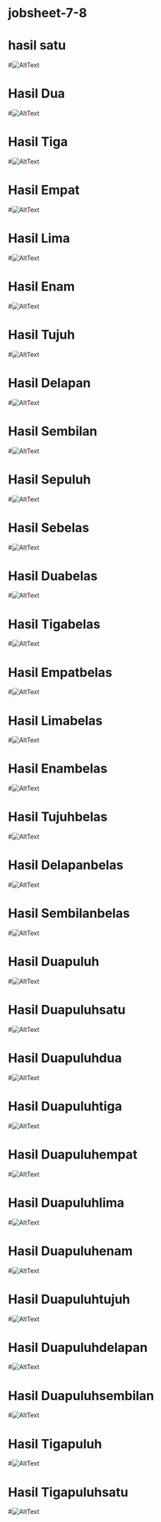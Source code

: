 # jobsheet-7-8
# hasil satu
#![AltText](https://github.com/sabrinaamelia07/jobsheet-7-8/blob/master/Capture%202%20(input%205).PNG "hasil satu")
# Hasil Dua
#![AltText](https://github.com/sabrinaamelia07/jobsheet-7-8/blob/master/Capture%203(input%207).PNG "Hasil Dua")
# Hasil Tiga
#![AltText](https://github.com/sabrinaamelia07/jobsheet-7-8/blob/master/Capture%205%20input%201.PNG "Hasil Tiga")
# Hasil Empat
#![AltText](https://github.com/sabrinaamelia07/jobsheet-7-8/blob/master/Capture%205%20input%202.PNG "Hasil Empat")
# Hasil Lima
#![AltText](https://github.com/sabrinaamelia07/jobsheet-7-8/blob/master/Capture%205%20input%203.PNG "Hasil Lima")
# Hasil Enam
#![AltText](https://github.com/sabrinaamelia07/jobsheet-7-8/blob/master/Capture%205%20input%204.PNG "Hasil Enam")
# Hasil Tujuh
#![AltText](https://github.com/sabrinaamelia07/jobsheet-7-8/blob/master/Capture%205%20input%205.PNG "Hasil Tujuh")
# Hasil Delapan
#![AltText](https://github.com/sabrinaamelia07/jobsheet-7-8/blob/master/Capture%205%20input%207.PNG "Hasil Delapan")
# Hasil Sembilan
#![AltText](https://github.com/sabrinaamelia07/jobsheet-7-8/blob/master/Capture%206%20nilai%2050.PNG "Hasil Sembilan")
# Hasil Sepuluh
#![AltText](https://github.com/sabrinaamelia07/jobsheet-7-8/blob/master/Capture%206%20nilai%2075.PNG "Hasil Sepuluh")
# Hasil Sebelas
#![AltText](https://github.com/sabrinaamelia07/jobsheet-7-8/blob/master/Capture%206%20nilai%2085.PNG "Hasil Sebelas")
# Hasil Duabelas
#![AltText](https://github.com/sabrinaamelia07/jobsheet-7-8/blob/master/Capture%20LATIHAN%202.PNG "Hasil Duabelas")
# Hasil Tigabelas
#![AltText](https://github.com/sabrinaamelia07/jobsheet-7-8/blob/master/Capture%20LATIHAN%203.PNG "Hasil Tigabelas")
# Hasil Empatbelas
#![AltText](https://github.com/sabrinaamelia07/jobsheet-7-8/blob/master/Capture%20LATIHAN%204.PNG "Hasil Empatbelas")
# Hasil Limabelas
#![AltText](https://github.com/sabrinaamelia07/jobsheet-7-8/blob/master/Capture%20LATIHAN%205.PNG "Hasil Limabelas")
# Hasil Enambelas
#![AltText](https://github.com/sabrinaamelia07/jobsheet-7-8/blob/master/Capture%20dua%20input%207.PNG "Hasil Enambelas")
# Hasil Tujuhbelas
#![AltText](https://github.com/sabrinaamelia07/jobsheet-7-8/blob/master/Capture%20kedua%20input%203.PNG "Hasil Tujuhbelas")
# Hasil Delapanbelas
#![AltText](https://github.com/sabrinaamelia07/jobsheet-7-8/blob/master/Capture%20keempat%20input%201.PNG "Hasil Delapanbelas")
# Hasil Sembilanbelas
#![AltText](https://github.com/sabrinaamelia07/jobsheet-7-8/blob/master/Capture%20keempat%20input%203.PNG "Hasil Sembilanbelas")
# Hasil Duapuluh
#![AltText](https://github.com/sabrinaamelia07/jobsheet-7-8/blob/master/Capture%20keempat%20input%205.PNG "Hasil Duapuluh")
# Hasil Duapuluhsatu
#![AltText](https://github.com/sabrinaamelia07/jobsheet-7-8/blob/master/Capture%20keempat%20input%207.PNG "Hasil Duapuluhsatu")
# Hasil Duapuluhdua
#![AltText](https://github.com/sabrinaamelia07/jobsheet-7-8/blob/master/Capture%20ketiga%20input%201.PNG "Hasil Duapuluhdua")
# Hasil Duapuluhtiga
#![AltText](https://github.com/sabrinaamelia07/jobsheet-7-8/blob/master/Capture%20ketiga%20input%203.PNG "Hasil Duapuluhtiga")
# Hasil Duapuluhempat
#![AltText](https://github.com/sabrinaamelia07/jobsheet-7-8/blob/master/Capture%20ketiga%20input%205.PNG "Hasil Duapuluhempat")
# Hasil Duapuluhlima
#![AltText](https://github.com/sabrinaamelia07/jobsheet-7-8/blob/master/Capture%20ketiga%20input%206.PNG "Hasil Duapuluhlima")
# Hasil Duapuluhenam
#![AltText](https://github.com/sabrinaamelia07/jobsheet-7-8/blob/master/Capture%20ketiga%20input%207.PNG "Hasil Duapuluhenam")
# Hasil Duapuluhtujuh
#![AltText](https://github.com/sabrinaamelia07/jobsheet-7-8/blob/master/Capture%20resep%201.PNG "Hasil Duapuluhtujuh")
# Hasil Duapuluhdelapan
#![AltText](https://github.com/sabrinaamelia07/jobsheet-7-8/blob/master/Capture%20resep%202.PNG "Hasil Duapuluhdelapan")
# Hasil Duapuluhsembilan
#![AltText](https://github.com/sabrinaamelia07/jobsheet-7-8/blob/master/Capture%20tambahan%20hasil.PNG "Hasil Duapuluhsembilan")
# Hasil Tigapuluh
#![AltText](https://github.com/sabrinaamelia07/jobsheet-7-8/blob/master/Capture%20tambahan.PNG "Hasil Tigapuluh")
# Hasil Tigapuluhsatu
#![AltText](https://github.com/sabrinaamelia07/jobsheet-7-8/blob/master/capture%201(input%203).PNG "Hasil Tigapuluhsatu")


